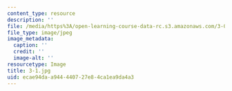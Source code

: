 ```yaml
---
content_type: resource
description: ''
file: /media/https%3A/open-learning-course-data-rc.s3.amazonaws.com/3-091sc-introduction-to-solid-state-chemistry-fall-2010/ecae94daa944440727e84ca1ea9da4a3_3-1.jpg
file_type: image/jpeg
image_metadata:
  caption: ''
  credit: ''
  image-alt: ''
resourcetype: Image
title: 3-1.jpg
uid: ecae94da-a944-4407-27e8-4ca1ea9da4a3
---
```

